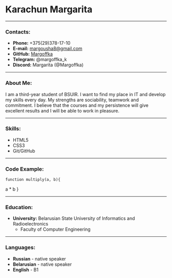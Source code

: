 # Karachun Margarita

---

### Contacts: 

- **Phone:** +375(29)378-17-10
- **E-mail:** margousha8@gmail.com
- **GitHub:** [Margoffka](https://github.com/Margoffka)
- **Telegram:** @margoffka_k
- **Discord:** Margarita (@Margoffka)

---

### About Me:

I am a third-year student of BSUIR. I want to find my place in IT and develop my skills every day. 
My strengths are sociability, teamwork and commitment. I believe that the courses and my persistence 
will give excellent results and I will be able to work in pleasure.

---

### Skills:

- HTML5
- CSS3
- Git/GitHub

---

### Code Example:

    function multiply(a, b){
  a * b
}

---

### Education:

- **University:** Belarusian State University of Informatics and Radioelectronics
    - Faculty of Computer Engineering

---

### Languages:


- **Russian** - native speaker
- **Belarusian** - native speaker
- **English** - B1 
